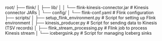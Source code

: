 root/ ├── flink/ │ ├── lib/ │ │ └── flink-kinesis-connector.jar # Kinesis connector JARs │ └── config/ │ └── flink-conf.yaml # Flink configuration ├── scripts/ │ ├── setup_flink_environment.py # Script for setting up Flink environment │ ├── kinesis_producer.py # Script for sending data to Kinesis (TSV records) │ ├── flink_stream_processing.py # Flink job to process Kinesis stream │ └── icebergsink.py # Script for managing Iceberg sinks
